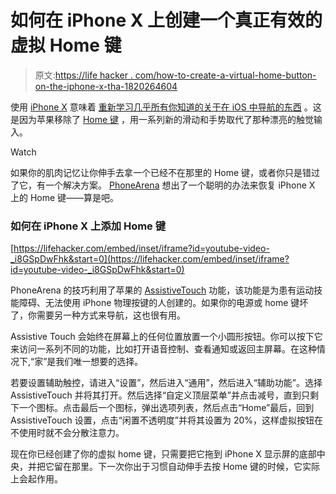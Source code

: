 # 如何在 iPhone X 上创建一个真正有效的虚拟 Home 键

> 原文:[https://life hacker . com/how-to-create-a-virtual-home-button-on-the-iphone-x-tha-1820264604](https://lifehacker.com/how-to-create-a-virtual-home-button-on-the-iphone-x-tha-1820264604)

使用 [iPhone X](https://lifehacker.com/what-do-you-like-or-hate-about-iphone-x-1820179520) 意味着 [重新学习几乎所有你知道的关于在 iOS 中导航的东西](https://lifehacker.com/iphone-x-tips-and-tricks-you-need-to-know-right-now-1820086402) 。这是因为苹果移除了 [Home 键](https://lifehacker.com/use-this-hidden-feature-when-your-iphones-buttons-are-b-1819959579) ，用一系列新的滑动和手势取代了那种漂亮的触觉输入。

Watch

如果你的肌肉记忆让你伸手去拿一个已经不在那里的 Home 键，或者你只是错过了它，有一个解决方案。 [PhoneArena](https://www.phonearena.com/news/How-to-bring-back-the-home-button-on-your-iPhone-X_id99632) 想出了一个聪明的办法来恢复 iPhone X 上的 Home 键——算是吧。

### 如何在 iPhone X 上添加 Home 键

 [https://lifehacker.com/embed/inset/iframe?id=youtube-video-_i8GSpDwFhk&start=0](https://lifehacker.com/embed/inset/iframe?id=youtube-video-_i8GSpDwFhk&start=0) 

PhoneArena 的技巧利用了苹果的 [AssistiveTouch](https://lifehacker.com/the-secret-powers-hidden-in-your-iphones-accessibility-816886743) 功能，该功能是为患有运动技能障碍、无法使用 iPhone 物理按键的人创建的。如果你的电源或 home 键坏了，你需要另一种方式来导航，这也很有用。

Assistive Touch 会始终在屏幕上的任何位置放置一个小圆形按钮。你可以按下它来访问一系列不同的功能，比如打开语音控制、查看通知或返回主屏幕。在这种情况下,“家”是我们唯一想要的选择。

若要设置辅助触控，请进入“设置”，然后进入“通用”，然后进入“辅助功能”。选择 AssistiveTouch 并将其打开。然后选择“自定义顶层菜单”并点击减号，直到只剩下一个图标。点击最后一个图标，弹出选项列表，然后点击“Home”最后，回到 AssistiveTouch 设置，点击“闲置不透明度”并将其设置为 20%，这样虚拟按钮在不使用时就不会分散注意力。

现在你已经创建了你的虚拟 home 键，只需要把它拖到 iPhone X 显示屏的底部中央，并把它留在那里。下一次你出于习惯自动伸手去按 Home 键的时候，它实际上会起作用。